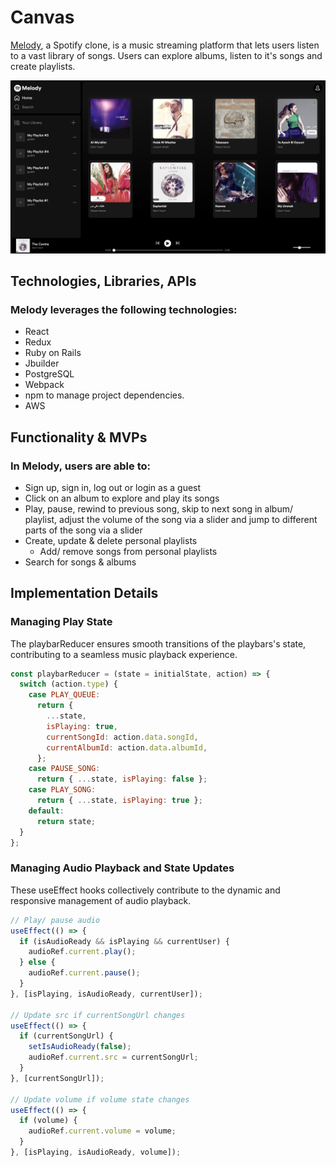 # Canvas

[Melody](https://melody-y6yi.onrender.com/), a Spotify clone, is a music streaming platform that lets users listen to a vast library of songs. Users can explore albums, listen to it's songs and create playlists.

![Melody Interface](./frontend/src/static/images/readme/melody-interface.png)

## Technologies, Libraries, APIs
### Melody leverages the following technologies:
- React
- Redux
- Ruby on Rails
- Jbuilder
- PostgreSQL
- Webpack 
- npm to manage project dependencies.
- AWS

## Functionality & MVPs
### In Melody, users are able to:
- Sign up, sign in, log out or login as a guest
- Click on an album to explore and play its songs
- Play, pause, rewind to previous song, skip to next song in album/ playlist, adjust the volume of the song via a slider and jump to different parts of the song via a slider
- Create, update & delete personal playlists
  - Add/ remove songs from personal playlists
- Search for songs & albums

## Implementation Details


### Managing Play State 

The playbarReducer ensures smooth transitions of the playbars's state, contributing to a seamless music playback experience.

```javascript
const playbarReducer = (state = initialState, action) => {
  switch (action.type) {
    case PLAY_QUEUE:
      return {
        ...state,
        isPlaying: true,
        currentSongId: action.data.songId,
        currentAlbumId: action.data.albumId,
      };
    case PAUSE_SONG:
      return { ...state, isPlaying: false };
    case PLAY_SONG:
      return { ...state, isPlaying: true };
    default:
      return state;
  }
};
```

### Managing Audio Playback and State Updates

These useEffect hooks collectively contribute to the dynamic and responsive management of audio playback.

```javascript
// Play/ pause audio
useEffect(() => {
  if (isAudioReady && isPlaying && currentUser) {
    audioRef.current.play();
  } else {
    audioRef.current.pause();
  }
}, [isPlaying, isAudioReady, currentUser]);

// Update src if currentSongUrl changes
useEffect(() => {
  if (currentSongUrl) {
    setIsAudioReady(false);
    audioRef.current.src = currentSongUrl;
  }
}, [currentSongUrl]);

// Update volume if volume state changes
useEffect(() => {
  if (volume) {
    audioRef.current.volume = volume;
  }
}, [isPlaying, isAudioReady, volume]);
```
